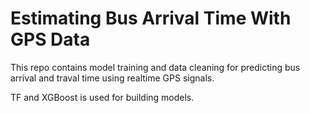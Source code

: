 # Estimating Bus Arrival Time With GPS Data

This repo contains model training and data cleaning for predicting bus arrival and traval time using realtime GPS signals.

TF and XGBoost is used for building models.

